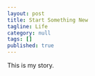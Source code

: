 ```yaml
---
layout: post
title: Start Something New
tagline: Life
category: null
tags: []
published: true
---
```

This is my story.